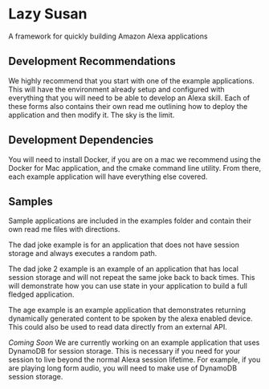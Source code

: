 # Lazy Susan

A framework for quickly building Amazon Alexa applications

## Development Recommendations

We highly recommend that you start with one of the example applications. This
will have the environment already setup and configured with everything that you
will need to be able to develop an Alexa skill. Each of these forms also
contains their own read me outlining how to deploy the application and then
modify it. The sky is the limit.

## Development Dependencies

You will need to install Docker, if you are on a mac we recommend using the
Docker for Mac application, and the cmake command line utility. From there, each
example application will have everything else covered.

## Samples

Sample applications are included in the examples folder and contain their own
read me files with directions.

The dad joke example is for an application that does not have session storage
and always executes a random path.

The dad joke 2 example is an example of an application that has local session
storage and will not repeat the same joke back to back times. This will
demonstrate how you can use state in your application to build a full fledged
application.

The age example is an example application that demonstrates returning
dynamically generated content to be spoken by the alexa enabled device. This
could also be used to read data directly from an external API.

_Coming Soon_ We are currently working on an example application that uses
DynamoDB for session storage. This is necessary if you need for your session to
live beyond the normal Alexa session lifetime. For example, if you are playing
long form audio, you will need to make use of DynamoDB session storage.
